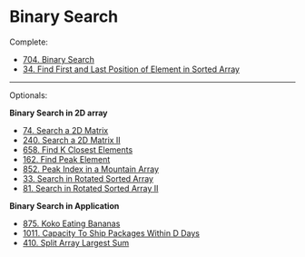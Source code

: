 # Binary Search

Complete:
-  [704. Binary Search](https://leetcode.com/problems/binary-search/)
-  [34. Find First and Last Position of Element in Sorted Array](https://leetcode.com/problems/find-first-and-last-position-of-element-in-sorted-array/)

---

Optionals:

**Binary Search in 2D array**

- [74. Search a 2D Matrix](https://leetcode.com/problems/search-a-2d-matrix/)
- [240. Search a 2D Matrix II](https://leetcode.com/problems/search-a-2d-matrix-ii/)
- [658. Find K Closest Elements](https://leetcode.com/problems/find-k-closest-elements/)
- [162. Find Peak Element](https://leetcode.com/problems/find-peak-element/)
- [852. Peak Index in a Mountain Array](https://leetcode.com/problems/peak-index-in-a-mountain-array/)
- [33. Search in Rotated Sorted Array](https://leetcode.com/problems/search-in-rotated-sorted-array/)
- [81. Search in Rotated Sorted Array II](https://leetcode.com/problems/search-in-rotated-sorted-array-ii/)


**Binary Search in Application**

- [875. Koko Eating Bananas](https://leetcode.com/problems/koko-eating-bananas/)
- [1011. Capacity To Ship Packages Within D Days](https://leetcode.com/problems/capacity-to-ship-packages-within-d-days/)
- [410. Split Array Largest Sum](https://leetcode.com/problems/split-array-largest-sum/)
